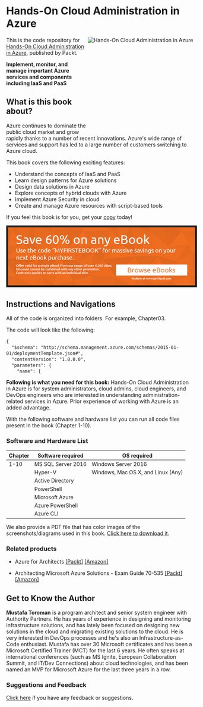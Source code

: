 # Hands-On Cloud Administration in Azure

<a href="https://www.packtpub.com/virtualization-and-cloud/hands-cloud-administration-azure?utm_source=github&utm_medium=repository&utm_campaign=9781789134964 "><img src="https://d1ldz4te4covpm.cloudfront.net/sites/default/files/imagecache/ppv4_main_book_cover/B10737_MockupCover_mew.png" alt="Hands-On Cloud Administration in Azure" height="256px" align="right"></a>

This is the code repository for [Hands-On Cloud Administration in Azure](https://www.packtpub.com/virtualization-and-cloud/hands-cloud-administration-azure?utm_source=github&utm_medium=repository&utm_campaign=9781789134964 ), published by Packt.

**Implement, monitor, and manage important Azure services and components including IaaS and PaaS**

## What is this book about?
Azure continues to dominate the public cloud market and grow rapidly thanks to a number of recent innovations. Azure's wide range of services and support has led to a large number of customers switching to Azure cloud.

This book covers the following exciting features:
* Understand the concepts of IaaS and PaaS 
* Learn design patterns for Azure solutions 
* Design data solutions in Azure 
* Explore concepts of hybrid clouds with Azure 
* Implement Azure Security in cloud 
* Create and manage Azure resources with script-based tools 

If you feel this book is for you, get your [copy](https://www.amazon.com/dp/178913496X) today!

<a href="https://www.packtpub.com/?utm_source=github&utm_medium=banner&utm_campaign=GitHubBanner"><img src="https://raw.githubusercontent.com/PacktPublishing/GitHub/master/GitHub.png" 
alt="https://www.packtpub.com/" border="5" /></a>

## Instructions and Navigations
All of the code is organized into folders. For example, Chapter03.

The code will look like the following:
```
{
  "$schema": "http://schema.management.azure.com/schemas/2015-01-01/deploymentTemplate.json#",
  "contentVersion": "1.0.0.0",
  "parameters": {
    "name": {
```

**Following is what you need for this book:**
Hands-On Cloud Administration in Azure is for system administrators, cloud admins, cloud engineers, and DevOps engineers who are interested in understanding administration-related services in Azure. Prior experience of working with Azure is an added advantage.

With the following software and hardware list you can run all code files present in the book (Chapter 1-10).
### Software and Hardware List
| Chapter | Software required | OS required |
| -------- | ------------------------------------ | ----------------------------------- |
| 1-10 | MS SQL Server 2016 | Windows Server 2016 |
|  | Hyper-V | Windows, Mac OS X, and Linux (Any) |
|  | Active Directory |  |
|  | PowerShell |  |
|  | Microsoft Azure |  |
|  | Azure PowerShell | |
|  | Azure CLI |  |

We also provide a PDF file that has color images of the screenshots/diagrams used in this book. [Click here to download it](https://www.packtpub.com/sites/default/files/downloads/9781789134964_ColorImages.pdf).

### Related products
* Azure for Architects [[Packt]](https://www.packtpub.com/virtualization-and-cloud/azure-architects?utm_source=github&utm_medium=repository&utm_campaign=9781788397391 ) [[Amazon]](https://www.amazon.com/dp/1788397398)

* Architecting Microsoft Azure Solutions - Exam Guide 70-535 [[Packt]](https://www.packtpub.com/virtualization-and-cloud/architecting-microsoft-azure-solutions-exam-guide-70-535?utm_source=github&utm_medium=repository&utm_campaign=9781788991735 ) [[Amazon]](https://www.amazon.com/dp/1788991737)

## Get to Know the Author
**Mustafa Toroman**
is a program architect and senior system engineer with Authority Partners. He has years of experience in designing and monitoring infrastructure solutions, and has lately been focused on designing new solutions in the cloud and migrating existing solutions to the cloud. He is very interested in DevOps processes and he's also an Infrastructure-as-Code enthusiast. Mustafa has over 30 Microsoft certificates and has been a Microsoft Certified Trainer (MCT) for the last 6 years. He often speaks at international conferences (such as MS Ignite, European Collaboration Summit, and IT/Dev Connections) about cloud technologies, and has been named an MVP for Microsoft Azure for the last three years in a row.

### Suggestions and Feedback
[Click here](https://docs.google.com/forms/d/e/1FAIpQLSdy7dATC6QmEL81FIUuymZ0Wy9vH1jHkvpY57OiMeKGqib_Ow/viewform) if you have any feedback or suggestions.
